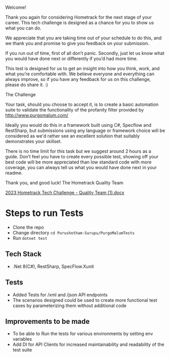Welcome!

Thank you again for considering Hometrack for the next stage of your career. This tech challenge is designed as a chance for you to show us what you can do.

We appreciate that you are taking time out of your schedule to do this, and we thank you and promise to give you feedback on your submission.

If you run out of time, first of all don’t panic. Secondly, just let us know what you would have done next or differently if you’d had more time.

This test is designed for us to get an insight into how you think, work, and what you’re comfortable with. We believe everyone and everything can always improve, so if you have any feedback for us on this challenge, please do share it. :)

The Challenge

Your task, should you choose to accept it, is to create a basic automation suite to validate the functionality of the profanity filter provided by http://www.purgomalum.com/

Ideally you would do this in a framework built using C#, Specflow and RestSharp, but submissions using any language or framework choice will be considered as we'd rather see an excellent solution that suitably demonstrates your skillset.

There is no time limit for this task but we suggest around 2 hours as a guide. Don’t feel you have to create every possible test, showing off your best code will be more appreciated than low standard code with more coverage, you can always tell us what you would have done next in your readme.

Thank you, and good luck!
The Hometrack Quality Team


[2023 Hometrack Tech Challenge - Quality Team (1).docx](https://github.com/zoopla/Hometrack-QE-Task/files/13041217/2023.Hometrack.Tech.Challenge.-.Quality.Team.1.docx)

# Steps to run Tests
* Clone the repo
* Change directory `cd Purushotham-Surupu/PurgoMalumTests`
* Run `dotnet test`

## Tech Stack
* .Net 8(C#), RestSharp, SpecFlow.Xunit

## Tests
* Added Tests for /xml and /json API endpoints
* The scenarios designed could be used to create more functional test cases by parameterizing them without additional code

## Improvements to be made
* To be able to Run the tests for various environments by setting env variables
* Add DI for API Clients for increased maintainability and readability of the test suite
